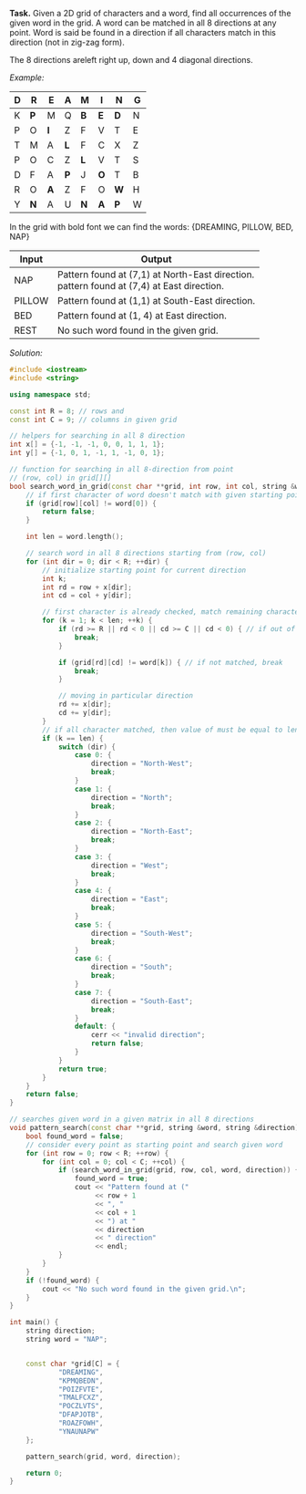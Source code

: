 **Task.** Given a 2D grid of characters and a word, find all occurrences of the given word in the grid. A word can be matched in all 8 directions at any point. Word is said be found in a direction if all characters match in this direction (not in zig-zag form).

The 8 directions areleft right up, down and 4 diagonal directions.

*Example:*

D|R|E|A|M|I|N|G
---|---|---|---|---|---|---|---
K|**P**|M|Q|**B**|**E**|**D**|N
P|O|**I**|Z|F|V|T|E
T|M|A|**L**|F|C|X|Z
P|O|C|Z|**L**|V|T|S
D|F|A|**P**|J|**O**|T|B
R|O|**A**|Z|F|O|**W**|H
Y|**N**|A|U|**N**|**A**|**P**|W

In the grid with bold font we can find the words: {DREAMING, PILLOW, BED, NAP}

Input|Output
---|---
NAP| Pattern found at (7,1) at North-East direction.<br>pattern found at (7,4) at East direction.
PILLOW | Pattern found at (1,1) at South-East direction.
BED |Pattern found at (1, 4) at East direction.
REST| No such word found in the given grid.

*Solution:*

```cpp
#include <iostream>
#include <string>

using namespace std;

const int R = 8; // rows and
const int C = 9; // columns in given grid

// helpers for searching in all 8 direction
int x[] = {-1, -1, -1, 0, 0, 1, 1, 1};
int y[] = {-1, 0, 1, -1, 1, -1, 0, 1};

// function for searching in all 8-direction from point
// (row, col) in grid[][]
bool search_word_in_grid(const char **grid, int row, int col, string &word, string &direction) {
    // if first character of word doesn't match with given starting point in grid
    if (grid[row][col] != word[0]) {
        return false;
    }

    int len = word.length();

    // search word in all 8 directions starting from (row, col)
    for (int dir = 0; dir < R; ++dir) {
        // initialize starting point for current direction
        int k;
        int rd = row + x[dir];
        int cd = col + y[dir];

        // first character is already checked, match remaining characters
        for (k = 1; k < len; ++k) {
            if (rd >= R || rd < 0 || cd >= C || cd < 0) { // if out of bound break
                break;
            }

            if (grid[rd][cd] != word[k]) { // if not matched, break
                break;
            }

            // moving in particular direction
            rd += x[dir];
            cd += y[dir];
        }
        // if all character matched, then value of must be equal to length of word
        if (k == len) {
            switch (dir) {
                case 0: {
                    direction = "North-West";
                    break;
                }
                case 1: {
                    direction = "North";
                    break;
                }
                case 2: {
                    direction = "North-East";
                    break;
                }
                case 3: {
                    direction = "West";
                    break;
                }
                case 4: {
                    direction = "East";
                    break;
                }
                case 5: {
                    direction = "South-West";
                    break;
                }
                case 6: {
                    direction = "South";
                    break;
                }
                case 7: {
                    direction = "South-East";
                    break;
                }
                default: {
                    cerr << "invalid direction";
                    return false;
                }
            }
            return true;
        }
    }
    return false;
}

// searches given word in a given matrix in all 8 directions
void pattern_search(const char **grid, string &word, string &direction) {
    bool found_word = false;
    // consider every point as starting point and search given word
    for (int row = 0; row < R; ++row) {
        for (int col = 0; col < C; ++col) {
            if (search_word_in_grid(grid, row, col, word, direction)) {
                found_word = true;
                cout << "Pattern found at ("
                     << row + 1
                     << ", "
                     << col + 1
                     << ") at "
                     << direction
                     << " direction"
                     << endl;
            }
        }
    }
    if (!found_word) {
        cout << "No such word found in the given grid.\n";
    }
}

int main() {
    string direction;
    string word = "NAP";


    const char *grid[C] = {
            "DREAMING",
            "KPMQBEDN",
            "POIZFVTE",
            "TMALFCXZ",
            "POCZLVTS",
            "DFAPJOTB",
            "ROAZFOWH",
            "YNAUNAPW"
    };

    pattern_search(grid, word, direction);

    return 0;
}
```
